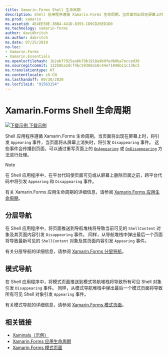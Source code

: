 ```yaml
---
title: Xamarin.Forms Shell 生命周期
description: Shell 应用程序遵循 Xamarin.Forms 生命周期，当页面将出现在屏幕上时，将引发 Appearing 事件，当页面将从屏幕上消失时，将引发 Disappearing 事件。
ms.prod: xamarin
ms.assetid: 4E4EE50E-3BB4-441D-8355-CD9CD26ED1D0
ms.technology: xamarin-forms
author: davidbritch
ms.author: dabritch
ms.date: 07/25/2019
no-loc:
- Xamarin.Forms
- Xamarin.Essentials
ms.openlocfilehash: 1b2abf7925eabb79b1918a9b9fedb0ba7ecced38
ms.sourcegitcommit: 122b8ba3dcf4bc59368a16c44e71846b11c136c5
ms.translationtype: HT
ms.contentlocale: zh-CN
ms.lasthandoff: 09/30/2020
ms.locfileid: "91563154"
---
```

# <a name="no-locxamarinforms-shell-lifecycle"></a>Xamarin.Forms Shell 生命周期

[![下载示例](~/media/shared/download.png) 下载示例](https://docs.microsoft.com/samples/xamarin/xamarin-forms-samples/userinterface-xaminals/)

Shell 应用程序遵循 Xamarin.Forms 生命周期，当页面将出现在屏幕上时，将引发 `Appearing` 事件，当页面将从屏幕上消失时，将引发 `Disappearing` 事件。 这些事件会传播到页面，可以通过重写页面上的 [`OnAppearing`](xref:Xamarin.Forms.Page.OnAppearing) 或 [`OnDisappearing`](xref:Xamarin.Forms.Page.OnDisappearing) 方法进行处理。

> [!NOTE]
> 在 Shell 应用程序中，在平台代码使页面可见或从屏幕上删除页面之前，跨平台代码中将引发 `Appearing` 和 `Disappearing` 事件。

有关 Xamarin.Forms 应用生命周期的详细信息，请参阅 [Xamarin.Forms 应用生命周期](~/xamarin-forms/app-fundamentals/app-lifecycle.md)。

## <a name="hierarchical-navigation"></a>分层导航

在 Shell 应用程序中，将页面推送到导航堆栈将导致当前可见的 `ShellContent` 对象及其页面内容引发 `Disappearing` 事件。 同样，从导航堆栈中弹出最后一个页面将导致最新可见的 `ShellContent` 对象及其页面内容引发 `Appearing` 事件。

有关分层导航的详细信息，请参阅 [Xamarin.Forms 分层导航](~/xamarin-forms/app-fundamentals/navigation/hierarchical.md)。

## <a name="modal-navigation"></a>模式导航

在 Shell 应用程序中，将模式页面推送到模式导航堆栈将导致所有可见 Shell 对象引发 `Disappearing` 事件。 同样，从模式导航堆栈中弹出最后一个模式页面将导致所有可见 Shell 对象引发 `Appearing` 事件。

有关模式导航的详细信息，请参阅 [Xamarin.Forms 模式页面](~/xamarin-forms/app-fundamentals/navigation/modal.md)。

## <a name="related-links"></a>相关链接

- [Xaminals（示例）](/samples/xamarin/xamarin-forms-samples/userinterface-xaminals/)
- [Xamarin.Forms 应用生命周期](~/xamarin-forms/app-fundamentals/app-lifecycle.md)
- [Xamarin.Forms 模式页面](~/xamarin-forms/app-fundamentals/navigation/modal.md)